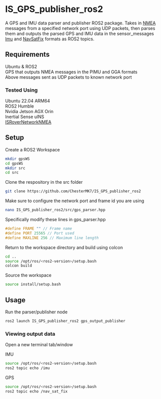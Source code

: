 # IS_GPS_publisher_ros2

A GPS and IMU data parser and publisher ROS2 package. Takes in [NMEA](https://github.com/inertialsense/docs.inertialsense.com/blob/1.11.0/docs/user-manual/com-protocol/nmea.md) messages from a specified network port using UDP packets, then parses them and outputs the parsed GPS and IMU data in the sensor_messages [Imu](https://github.com/ros2/common_interfaces/blob/rolling/sensor_msgs/msg/Imu.msg) and [NavSatFix](https://github.com/ros2/common_interfaces/blob/rolling/sensor_msgs/msg/NavSatFix.msg) formats as ROS2 topics.

## Requirements

Ubuntu & ROS2    
GPS that outputs NMEA messages in the PIMU and GGA formats    
Above messages sent as UDP packets to known network port    

### Tested Using

Ubuntu 22.04 ARM64    
ROS2 Humble    
Nvidia Jetson AGX Orin    
Inertial Sense uINS    
[ISRoverNetworkNMEA](https://github.com/arcater/ISRoverNetworkNMEA)    

## Setup

Create a ROS2 Workspace

``` bash
mkdir gpsWS
cd gpsWS
mkdir src
cd src
```

Clone the respository in the src folder

``` bash
git clone https://github.com/ChesterMK7/IS_GPS_publisher_ros2
```

Make sure to configure the network port and frame id you are using

``` bash
nano IS_GPS_publisher_ros2/src/gps_parser.hpp
```

Specifically modify these lines in gps_parser.hpp

``` cpp
#define FRAME "" // Frame name
#define PORT 25565 // Port used
#define MAXLINE 256 // Maximum line length
```

Return to the workspace directory and build using colcon

``` bash
cd ..
source /opt/ros/<ros2-version>/setup.bash
colcon build
```

Source the workspace

``` bash
source install/setup.bash
```

## Usage

Run the parser/publisher node

``` bash
ros2 launch IS_GPS_publisher_ros2 gps_output_publisher
```

### Viewing output data

Open a new terminal tab/window

IMU

``` bash
source /opt/ros/<ros2-version>/setup.bash
ros2 topic echo /imu
```

GPS

``` bash
source /opt/ros/<ros2-version>/setup.bash
ros2 topic echo /nav_sat_fix
```
